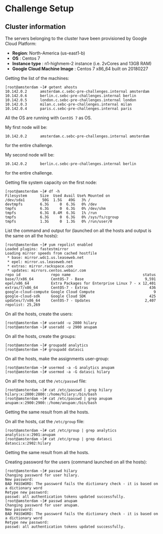 # Challenge Setup 

## Cluster information
The servers belonging to the cluster have been provisioned by Google Cloud Platform:
* __Region__: North-America (us-east1-b)
* __OS__ : Centos 7
* __Instance type__ : n1-highmem-2 instance (i.e. 2vCores and 13GB RAM)
* __Google Cloud Machine Image__ : Centos 7 x86_64 built on 20180227

Getting the list of the machines: 
```
[root@amsterdam ~]# getent ahosts
10.142.0.2      amsterdam.c.sebc-pre-challenges.internal amsterdam
10.142.0.6      berlin.c.sebc-pre-challenges.internal berlin
10.142.0.5      london.c.sebc-pre-challenges.internal london
10.142.0.3      milan.c.sebc-pre-challenges.internal milan
10.142.0.4      paris.c.sebc-pre-challenges.internal paris
```



All the OS are running with `CentOS 7` as OS.

My first node will be: 
```
10.142.0.2      amsterdam.c.sebc-pre-challenges.internal amsterdam
```
for the entire challenge. 

My second node will be: 
```
10.142.0.2      berlin.c.sebc-pre-challenges.internal berlin
```
for the entire challenge. 

Getting file system capacity on the first node: 
```
[root@amsterdam ~]# df -h
Filesystem      Size  Used Avail Use% Mounted on
/dev/sda1        50G  1.5G   49G   3% /
devtmpfs        6.3G     0  6.3G   0% /dev
tmpfs           6.3G     0  6.3G   0% /dev/shm
tmpfs           6.3G  8.4M  6.3G   1% /run
tmpfs           6.3G     0  6.3G   0% /sys/fs/cgroup
tmpfs           1.3G     0  1.3G   0% /run/user/0
```

List the command and output for (launched on all the hosts and output is the same on all the hosts):
```
[root@amsterdam ~]# yum repolist enabled
Loaded plugins: fastestmirror
Loading mirror speeds from cached hostfile
 * base: mirror.wdc1.us.leaseweb.net
 * epel: mirror.us.leaseweb.net
 * extras: mirror.rackspace.com
 * updates: mirrors.centos.webair.com
repo id              repo name                                 status
base/7/x86_64        CentOS-7 - Base                            9,591
epel/x86_64          Extra Packages for Enterprise Linux 7 - x 12,401
extras/7/x86_64      CentOS-7 - Extras                            436
google-cloud-compute Google Cloud Compute                           9
google-cloud-sdk     Google Cloud SDK                             425
updates/7/x86_64     CentOS-7 - Updates                         2,407
repolist: 25,269
```

On all the hosts, create the users: 
```
[root@amsterdam ~]# useradd -u 2800 hilary
[root@amsterdam ~]# useradd -u 2900 anupam
```

On all the hosts, create the groups: 
```
[root@amsterdam ~]# groupadd analytics
[root@amsterdam ~]# groupadd datasci
```

On all the hosts, make the assignments user-group:
```
[root@amsterdam ~]# usermod -a -G analytics anupam
[root@amsterdam ~]# usermod -a -G datasci hilary
```

On all the hosts, cat the `/etc/passwd` file: 
```
[root@amsterdam ~]# cat /etc/passwd | grep hilary
hilary:x:2800:2800::/home/hilary:/bin/bash
[root@amsterdam ~]# cat /etc/passwd | grep anupam
anupam:x:2900:2900::/home/anupam:/bin/bash
```
Getting the same result from all the hosts.

On all the hosts, cat the `/etc/group` file:
```
[root@amsterdam ~]# cat /etc/group | grep analytics
analytics:x:2901:anupam
[root@amsterdam ~]# cat /etc/group | grep datasci
datasci:x:2902:hilary
```
Getting the same result from all the hosts. 

Creating password for the users (command launched on all the hosts):
```
[root@amsterdam ~]# passwd hilary
Changing password for user hilary.
New password:
BAD PASSWORD: The password fails the dictionary check - it is based on a dictionary word
Retype new password:
passwd: all authentication tokens updated successfully.
[root@amsterdam ~]# passwd anupam
Changing password for user anupam.
New password:
BAD PASSWORD: The password fails the dictionary check - it is based on a dictionary word
Retype new password:
passwd: all authentication tokens updated successfully.
```


